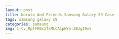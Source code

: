 ```yaml
---
layout: post
title: Naruto And Friends Samsung Galaxy S9 Case
tags: samsung galaxy s9
categories: samsung
img: 1-Cv_RpfFR0x1TxMLCA1pWYn-ZBJgI9x5
---
```

